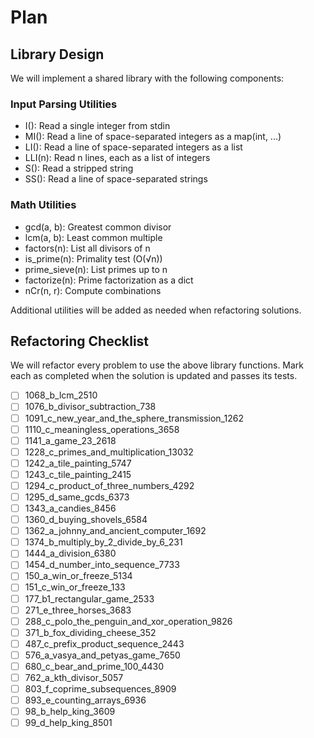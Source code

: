 # Plan

## Library Design

We will implement a shared library with the following components:

### Input Parsing Utilities
- I(): Read a single integer from stdin
- MI(): Read a line of space-separated integers as a map(int, ...)
- LI(): Read a line of space-separated integers as a list
- LLI(n): Read n lines, each as a list of integers
- S(): Read a stripped string
- SS(): Read a line of space-separated strings

### Math Utilities
- gcd(a, b): Greatest common divisor
- lcm(a, b): Least common multiple
- factors(n): List all divisors of n
- is_prime(n): Primality test (O(√n))
- prime_sieve(n): List primes up to n
- factorize(n): Prime factorization as a dict
- nCr(n, r): Compute combinations

Additional utilities will be added as needed when refactoring solutions.

## Refactoring Checklist

We will refactor every problem to use the above library functions.
Mark each as completed when the solution is updated and passes its tests.

- [ ] 1068_b_lcm_2510
- [ ] 1076_b_divisor_subtraction_738
- [ ] 1091_c_new_year_and_the_sphere_transmission_1262
- [ ] 1110_c_meaningless_operations_3658
- [ ] 1141_a_game_23_2618
- [ ] 1228_c_primes_and_multiplication_13032
- [ ] 1242_a_tile_painting_5747
- [ ] 1243_c_tile_painting_2415
- [ ] 1294_c_product_of_three_numbers_4292
- [ ] 1295_d_same_gcds_6373
- [ ] 1343_a_candies_8456
- [ ] 1360_d_buying_shovels_6584
- [ ] 1362_a_johnny_and_ancient_computer_1692
- [ ] 1374_b_multiply_by_2_divide_by_6_231
- [ ] 1444_a_division_6380
- [ ] 1454_d_number_into_sequence_7733
- [ ] 150_a_win_or_freeze_5134
- [ ] 151_c_win_or_freeze_133
- [ ] 177_b1_rectangular_game_2533
- [ ] 271_e_three_horses_3683
- [ ] 288_c_polo_the_penguin_and_xor_operation_9826
- [ ] 371_b_fox_dividing_cheese_352
- [ ] 487_c_prefix_product_sequence_2443
- [ ] 576_a_vasya_and_petyas_game_7650
- [ ] 680_c_bear_and_prime_100_4430
- [ ] 762_a_kth_divisor_5057
- [ ] 803_f_coprime_subsequences_8909
- [ ] 893_e_counting_arrays_6936
- [ ] 98_b_help_king_3609
- [ ] 99_d_help_king_8501
